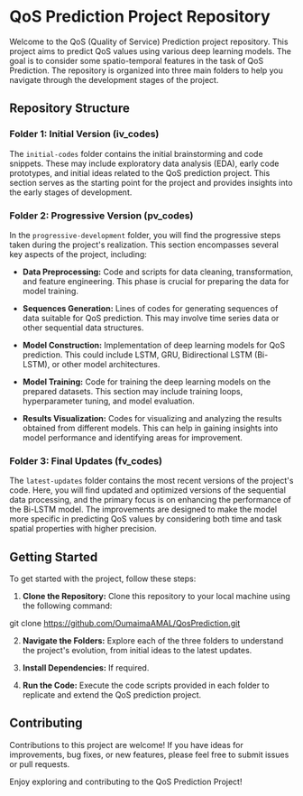 # QoS Prediction Project Repository

Welcome to the QoS (Quality of Service) Prediction project repository. This project aims to predict QoS values using various deep learning models. The goal is to consider some spatio-temporal features in the task of QoS Prediction. The repository is organized into three main folders to help you navigate through the development stages of the project.

## Repository Structure

### Folder 1: Initial Version (iv_codes) 

The `initial-codes` folder contains the initial brainstorming and code snippets. These may include exploratory data analysis (EDA), early code prototypes, and initial ideas related to the QoS prediction project. This section serves as the starting point for the project and provides insights into the early stages of development.

### Folder 2: Progressive Version (pv_codes)

In the `progressive-development` folder, you will find the progressive steps taken during the project's realization. This section encompasses several key aspects of the project, including:

- **Data Preprocessing:** Code and scripts for data cleaning, transformation, and feature engineering. This phase is crucial for preparing the data for model training.

- **Sequences Generation:** Lines of codes for generating sequences of data suitable for QoS prediction. This may involve time series data or other sequential data structures.

- **Model Construction:** Implementation of deep learning models for QoS prediction. This could include LSTM, GRU, Bidirectional LSTM (Bi-LSTM), or other model architectures.

- **Model Training:** Code for training the deep learning models on the prepared datasets. This section may include training loops, hyperparameter tuning, and model evaluation.

- **Results Visualization:** Codes for visualizing and analyzing the results obtained from different models. This can help in gaining insights into model performance and identifying areas for improvement.

### Folder 3: Final Updates (fv_codes)

The `latest-updates` folder contains the most recent versions of the project's code. Here, you will find updated and optimized versions of the sequential data processing, and the primary focus is on enhancing the performance of the Bi-LSTM model. The improvements are designed to make the model more specific in predicting QoS values by considering both time and task spatial properties with higher precision.

## Getting Started

To get started with the project, follow these steps:

1. **Clone the Repository:** Clone this repository to your local machine using the following command:

git clone https://github.com/OumaimaAMAL/QosPrediction.git


2. **Navigate the Folders:** Explore each of the three folders to understand the project's evolution, from initial ideas to the latest updates.

3. **Install Dependencies:** If required.

4. **Run the Code:** Execute the code scripts provided in each folder to replicate and extend the QoS prediction project.

## Contributing

Contributions to this project are welcome! If you have ideas for improvements, bug fixes, or new features, please feel free to submit issues or pull requests.


Enjoy exploring and contributing to the QoS Prediction Project!

